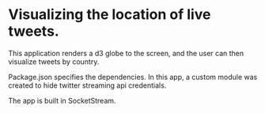# Visualizing the location of live tweets.
This application renders a d3 globe to the screen, and the user can then visualize tweets by country. 

Package.json specifies the dependencies. In this app, a custom module was created to hide twitter streaming api credentials. 

The app is built in SocketStream.  